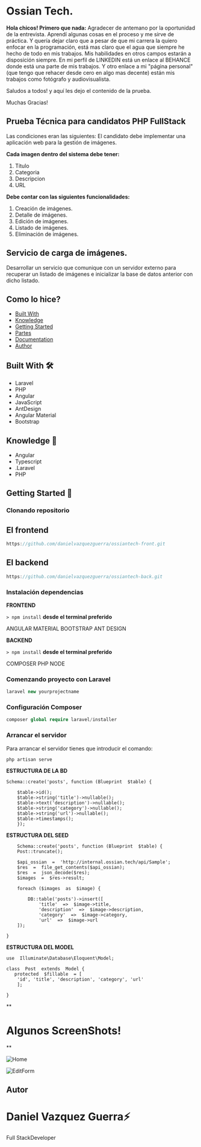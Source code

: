 # Ossian Tech. 

**Hola chicos! Primero que nada:** 
Agradecer de antemano por la oportunidad de la entrevista. Aprendí algunas cosas en el proceso y me sirve de práctica. Y quería dejar claro que a pesar de que mi carrera la quiero enfocar en la programación, está mas claro que el agua que siempre he hecho de todo en mis trabajos. Mis habilidades en otros campos estarán a disposición siempre. En mi perfil de LINKEDIN está un enlace al BEHANCE donde está una parte de mis trabajos. 
Y otro enlace a mi "página personal" (que tengo que rehacer desde cero en algo mas decente) están mis trabajos como fotógrafo y audiovisualista. 

Saludos a todos! y aquí les dejo el contenido de la prueba.

Muchas Gracias!
## Prueba Técnica para candidatos PHP FullStack
Las condiciones eran las siguientes: 
El candidato debe implementar una aplicación web para la gestión de imágenes. 

**Cada imagen dentro del sistema debe tener:** 
 1. Título
 2. Categoria
 3. Descripcion
 4. URL
 
 **Debe contar con las siguientes funcionalidades:** 
1. Creación de imágenes.
2. Detalle de imágenes.
3. Edición de imágenes.
4. Listado de imágenes.
5. Eliminación de imágenes. 

## Servicio de carga de imágenes.
Desarrollar un servicio que comunique con un servidor externo para recuperar un listado de imágenes e inicializar la base de datos anterior con dicho listado. 



## Como lo hice? 

- [Built With](##-Built-With)
- [Knowledge](##-Knowledge)
- [Getting Started](##-Getting-Started)
- [Partes](##-Partes)
- [Documentation](##-Documentation)
- [Author](##-Author)

## Built With 🛠️

* Laravel
* PHP
* Angular
* JavaScript
* AntDesign
* Angular Material
* Bootstrap

## Knowledge 🧠 

* Angular
* Typescript
* .Laravel
* PHP

## Getting Started 🚀 


### Clonando repositorio



## El frontend

```js
https://github.com/danielvazquezguerra/ossiantech-front.git
```

## El backend

```js
https://github.com/danielvazquezguerra/ossiantech-back.git
```


### Instalación dependencias
**FRONTEND**

`> npm install` **desde el terminal preferido**

ANGULAR MATERIAL
BOOTSTRAP
ANT DESIGN

**BACKEND**

`> npm install` **desde el terminal preferido**

COMPOSER
PHP
NODE

### Comenzando proyecto con Laravel

```php
laravel new yourprojectname
```
### Configuración Composer

```php
composer global require laravel/installer
```

### Arrancar el servidor

Para arrancar el servidor tienes que introducir el comando:

    php artisan serve

**ESTRUCTURA DE LA BD**

    Schema::create('posts', function (Blueprint  $table) {
    
	    $table->id();
	    $table->string('title')->nullable();
	    $table->text('description')->nullable();
	    $table->string('category')->nullable();
	    $table->string('url')->nullable();
	    $table->timestamps();
	    });

**ESTRUCTURA DEL SEED**

        Schema::create('posts', function (Blueprint  $table) {
        Post::truncate();
    
	    $api_ossian  =  'http://internal.ossian.tech/api/Sample';
	    $res  =  file_get_contents($api_ossian);
	    $res  =  json_decode($res);
	    $images  =  $res->result;
	    
	    foreach ($images  as  $image) {
	    
		    DB::table('posts')->insert([
			    'title'  =>  $image->title,
			    'description'  =>  $image->description,
			    'category'  =>  $image->category,
			    'url'  =>  $image->url   
        ]);
    
    }

**ESTRUCTURA DEL MODEL**

    use  Illuminate\Database\Eloquent\Model;
    
    class  Post  extends  Model {
       protected  $fillable  = [
	    'id', 'title', 'description', 'category', 'url'
	    ];
    
    }
**

# Algunos ScreenShots!

** 

![Home](https://github.com/danielvazquezguerra/ossiantech-front/blob/feature/HeaderInit/ot-pruebatec-front/src/assets/images/ossian-tech-screenshot-01.jpg?raw=true)

![EditForm](https://github.com/danielvazquezguerra/ossiantech-front/blob/feature/HeaderInit/ot-pruebatec-front/src/assets/images/ossian-tech-screenshot-02.jpg?raw=true)


## Autor
# Daniel Vazquez Guerra⚡️
Full StackDeveloper

